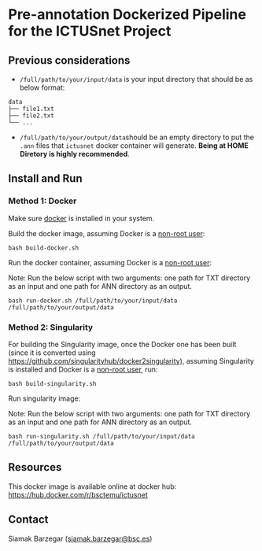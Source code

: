 # Pre-annotation Dockerized Pipeline for the ICTUSnet Project

## Previous considerations

- `/full/path/to/your/input/data` is your input directory that should be as below format:

```
data
├── file1.txt
├── file2.txt
└── ...
```

- `/full/path/to/your/output/data`should be an empty directory to put the `.ann` files that `ictusnet` docker container will generate. **Being at HOME Diretory is highly recommended**.

## Install and Run
### Method 1: Docker
Make sure [docker](https://docs.docker.com/engine/install/) is installed in your system.

Build the docker image, assuming Docker is a [non-root user](https://docs.docker.com/engine/install/linux-postinstall/):

```
bash build-docker.sh
```

Run the docker container, assuming Docker is a [non-root user](https://docs.docker.com/engine/install/linux-postinstall/):

Note: Run the below script with two arguments: one path for TXT directory as an input and one path for ANN directory as an output.

```
bash run-docker.sh /full/path/to/your/input/data /full/path/to/your/output/data
```

### Method 2: Singularity

For building the Singularity image, once the Docker one has been built (since it is converted using https://github.com/singularityhub/docker2singularity), assuming Singularity is installed and Docker is a [non-root user](https://docs.docker.com/engine/install/linux-postinstall/), run:

```
bash build-singularity.sh
```

Run singularity image:

Note: Run the below script with two arguments: one path for TXT directory as an input and one path for ANN directory as an output.
```
bash run-singularity.sh /full/path/to/your/input/data /full/path/to/your/output/data
```

## Resources

This docker image is available online at docker hub:
https://hub.docker.com/r/bsctemu/ictusnet

## Contact
Siamak Barzegar (siamak.barzegar@bsc.es)


